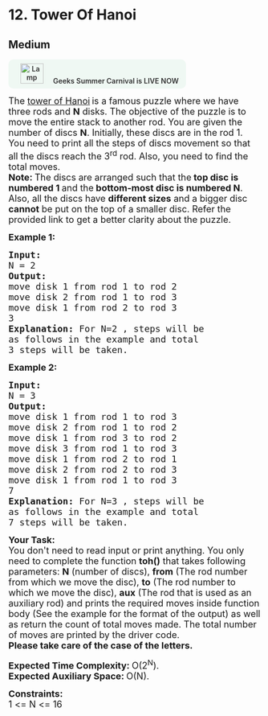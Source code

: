 # 12. Tower Of Hanoi
## Medium 
<div class="problem-statement">
                <p><a onclick="gtagHelperFunction('clickopen','salesevent_gsc_problemspage_promobanner')" href="https://practice.geeksforgeeks.org/summer-carnival-2022?utm_source=practiceproblems&amp;utm_medium=problemspromobanner&amp;utm_campaign=gsc22" target="_blank"></a></p><div style="margin: 14px 0px !important;" class="row"><a onclick="gtagHelperFunction('clickopen','salesevent_gsc_problemspage_promobanner')" href="https://practice.geeksforgeeks.org/summer-carnival-2022?utm_source=practiceproblems&amp;utm_medium=problemspromobanner&amp;utm_campaign=gsc22" target="_blank">             <div class="col-md-12" style="cursor:pointer;background: #EFF8F3 0% 0% no-repeat padding-box; display: flex; align-items: center; position:                 relative; padding: 1.5%; border-radius: 10px; display: inline-block; text-align: center; font-weight: 600; color: #333"> <img src="https://media.geeksforgeeks.org/img-practice/gcs2022thumbnail-1649059370.png" alt="Lamp" width="46" height="40" style="background: transparent 0% 0% no-repeat padding-box;opacity: 1; margin: 0 16px;" class="img-responsive"> Geeks Summer Carnival is LIVE NOW &nbsp; <i class="fa fa-external-link" aria-hidden="true"></i> </div></a></div><p><span style="font-size:18px">The <a href="https://en.wikipedia.org/wiki/Tower_of_Hanoi" target="_blank">tower of Hanoi</a></span> <span style="font-size:18px">is a famous puzzle where we have three rods and <strong>N</strong> disks. The objective of the puzzle is to move the entire stack to another rod. You are given the number of discs <strong>N</strong>. Initially, these discs are in the rod 1. You need to print all the steps of discs movement so that all the discs reach the 3<sup>rd</sup> rod. Also, you need to find the total moves.<br>
<strong>Note: </strong>The discs are arranged such that the<strong> top disc is numbered 1 </strong>and the<strong> bottom-most disc is numbered N</strong>. Also, all the discs have <strong>different sizes</strong> and a bigger disc <strong>cannot</strong> be put on the top of a smaller disc. Refer the provided link to get a better clarity about the puzzle.</span></p>

<p><span style="font-size:18px"><strong>Example 1:</strong></span></p>

<pre><span style="font-size:18px"><strong>Input:
</strong>N = 2
<strong>Output:
</strong>move disk 1 from rod 1 to rod 2
move disk 2 from rod 1 to rod 3
move disk 1 from rod 2 to rod 3
3<strong>
Explanation: </strong>For N=2&nbsp;, steps will be
as follows in the example and total
3 steps will be taken.</span></pre>

<p><span style="font-size:18px"><strong>Example 2:</strong></span></p>

<pre><span style="font-size:18px"><strong>Input:
</strong>N = 3
<strong>Output:
</strong>move disk 1 from rod 1 to rod 3
move disk 2 from rod 1 to rod 2
move disk 1 from rod 3 to rod 2
move disk 3 from rod 1 to rod 3
move disk 1 from rod 2 to rod 1
move disk 2 from rod 2 to rod 3
move disk 1 from rod 1 to rod 3
7<strong>
Explanation: </strong>For N=3 , steps will be
as follows in the example and total
7 steps will be taken.</span>
</pre>

<p><strong><span style="font-size:18px">Your Task:</span></strong><br>
<span style="font-size:18px">You don't need to read input or print anything. You only need to complete the function <strong>toh()</strong> that takes following parameters: <strong>N</strong> (number of discs),&nbsp;<strong>from</strong> (The rod number from which we move the disc), <strong>to</strong> (The rod number to which we move the disc),&nbsp;<strong>aux</strong> (The rod that is used as an auxiliary rod)&nbsp;and prints the required moves inside function body (See the example for the format of the output) as well as return the count of total moves made.&nbsp;The total number of moves are printed by the driver code.<br>
<strong>Please take care of the case of the letters.</strong></span></p>

<p><span style="font-size:18px"><strong>Expected Time Complexity:&nbsp;</strong>O(2<sup>N</sup>).<br>
<strong>Expected Auxiliary Space:&nbsp;</strong>O(N).</span></p>

<p><strong><span style="font-size:18px">Constraints:</span></strong><br>
<span style="font-size:18px">1 &lt;= N &lt;= 16</span></p>
 <p></p>
            </div>